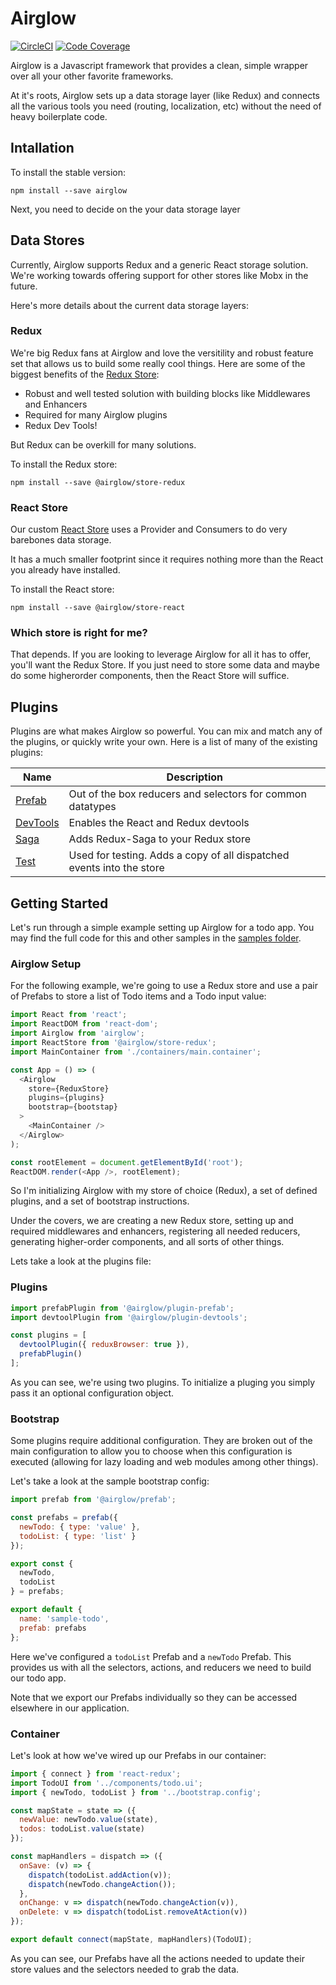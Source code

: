 # Airglow

[![CircleCI](https://img.shields.io/circleci/project/github/adobe/airglow/master.svg?logo=circleci)](https://circleci.com/gh/adobe/workflows/airglow)
[![Code Coverage](https://img.shields.io/codecov/c/github/adobe/airglow/master.svg?logo=codecov)](https://codecov.io/gh/adobe/airglow/branch/master) 

Airglow is a Javascript framework that provides a clean, simple wrapper over all your other favorite frameworks.

At it's roots, Airglow sets up a data storage layer (like Redux) and connects all the various tools you need (routing, localization, etc) without the need of heavy boilerplate code.

## Intallation

To install the stable version:

```
npm install --save airglow
```

Next, you need to decide on the your data storage layer

## Data Stores

Currently, Airglow supports Redux and a generic React storage solution. We're working towards offering support for other stores like Mobx in the future.

Here's more details about the current data storage layers:

### Redux

We're big Redux fans at Airglow and love the versitility and robust feature set that allows us to build some really cool things. Here are some of the biggest benefits of the [Redux Store](./packages/airglow-store-redux):

 * Robust and well tested solution with building blocks like Middlewares and Enhancers
 * Required for many Airglow plugins
 * Redux Dev Tools!

But Redux can be overkill for many solutions.

To install the Redux store:

```
npm install --save @airglow/store-redux
```

### React Store

Our custom [React Store](./packages/airglow-store-react) uses a Provider and Consumers to do very barebones data storage.

It has a much smaller footprint since it requires nothing more than the React you already have installed.

To install the React store:

```
npm install --save @airglow/store-react
```

### Which store is right for me?

That depends. If you are looking to leverage Airglow for all it has to offer, you'll want the Redux Store. If you just need to store some data and maybe do some higherorder components, then the React Store will suffice.

## Plugins

Plugins are what makes Airglow so powerful. You can mix and match any of the plugins, or quickly write your own. Here is a list of many of the existing plugins:

| Name        | Description |
| ----------- | ----------- |
| [Prefab](./packages/airglow-plugin-prefab) | Out of the box reducers and selectors for common datatypes |
| [DevTools](./packages/airglow-plugin-devtools) | Enables the React and Redux devtools  |
| [Saga](./packages/airglow-plugin-saga) | Adds Redux-Saga to your Redux store  |
| [Test](./packages/airglow-plugin-test) | Used for testing. Adds a copy of all dispatched events into the store  |

## Getting Started

Let's run through a simple example setting up Airglow for a todo app. You may find the full code for this and other samples in the [samples folder](./packages/samples).

### Airglow Setup

For the following example, we're going to use a Redux store and use a pair of Prefabs to store a list of Todo items and a Todo input value:

```js
import React from 'react';
import ReactDOM from 'react-dom';
import Airglow from 'airglow';
import ReactStore from '@airglow/store-redux';
import MainContainer from './containers/main.container';

const App = () => (
  <Airglow
    store={ReduxStore}
    plugins={plugins}
    bootstrap={bootstap}
  >
    <MainContainer />
  </Airglow>
);

const rootElement = document.getElementById('root');
ReactDOM.render(<App />, rootElement);
```

So I'm initializing Airglow with my store of choice (Redux), a set of defined plugins, and a set of bootstrap instructions.

Under the covers, we are creating a new Redux store, setting up and required middlewares and enhancers, registering all needed reducers, generating higher-order components, and all sorts of other things.

Lets take a look at the plugins file:

### Plugins

```js
import prefabPlugin from '@airglow/plugin-prefab';
import devtoolPlugin from '@airglow/plugin-devtools';

const plugins = [
  devtoolPlugin({ reduxBrowser: true }),
  prefabPlugin()
];
```

As you can see, we're using two plugins. To initialize a pluging you simply pass it an optional configuration object.

### Bootstrap

Some plugins require additional configuration. They are broken out of the main configuration to allow you to choose when this configuration is executed (allowing for lazy loading and web modules among other things).

Let's take a look at the sample bootstrap config:

```js
import prefab from '@airglow/prefab';

const prefabs = prefab({
  newTodo: { type: 'value' },
  todoList: { type: 'list' }
});

export const {
  newTodo,
  todoList
} = prefabs;

export default {
  name: 'sample-todo',
  prefab: prefabs
};
```

Here we've configured a `todoList` Prefab and a `newTodo` Prefab. This provides us with all the selectors, actions, and reducers we need to build our todo app.

Note that we export our Prefabs individually so they can be accessed elsewhere in our application.

### Container

Let's look at how we've wired up our Prefabs in our container:

```js
import { connect } from 'react-redux';
import TodoUI from '../components/todo.ui';
import { newTodo, todoList } from '../bootstrap.config';

const mapState = state => ({
  newValue: newTodo.value(state),
  todos: todoList.value(state)
});

const mapHandlers = dispatch => ({
  onSave: (v) => {
    dispatch(todoList.addAction(v));
    dispatch(newTodo.changeAction());
  },
  onChange: v => dispatch(newTodo.changeAction(v)),
  onDelete: v => dispatch(todoList.removeAtAction(v))
});

export default connect(mapState, mapHandlers)(TodoUI);
```

As you can see, our Prefabs have all the actions needed to update their store values and the selectors needed to grab the data.

